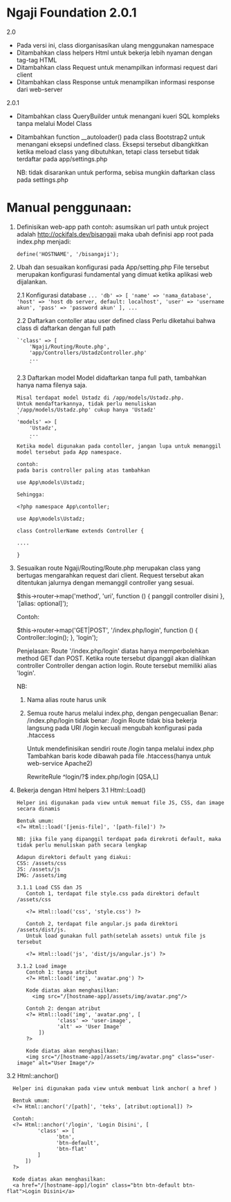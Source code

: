 # Ngaji Foundation 2.0.1

2.0
+ Pada versi ini, class diorganisasikan ulang menggunakan namespace
+ Ditambahkan class helpers Html untuk bekerja lebih nyaman dengan tag-tag HTML
+ Ditambahkan class Request untuk menampilkan informasi request dari client
+ Ditambahkan class Response untuk menampilkan informasi response dari web-server

2.0.1
+ Ditambahkan class QueryBuilder untuk menangani kueri SQL kompleks tanpa melalui Model Class
+ Ditambahkan function __autoloader() pada class Bootstrap2 untuk menangani eksepsi undefined class.
  Eksepsi tersebut dibangkitkan ketika meload class yang dibutuhkan, tetapi class tersebut tidak
  terdaftar pada app/settings.php

  NB: tidak disarankan untuk performa, sebisa mungkin daftarkan class pada settings.php

# Manual penggunaan:

1. Definisikan web-app path
   contoh: asumsikan url path untuk project adalah http://ockifals.dev/bisangaji
   maka ubah definisi app root pada index.php menjadi:
   
   `define('HOSTNAME', '/bisangaji');`
   
2. Ubah dan sesuaikan konfigurasi pada App/setting.php
   File tersebut merupakan konfigurasi fundamental yang dimuat ketika aplikasi web dijalankan.
   
   2.1 Konfigurasi database
      `...
      'db' => [
    	    'name' => 'nama_database',
    	    'host' => 'host db server, default: localhost',
    	    'user' => 'username akun',
    	    'pass' => 'password akun'
      ],
      ...`
      
   2.2 Daftarkan contoller atau user defined class
       Perlu diketahui bahwa class di daftarkan dengan full path
       
       `'class' => [
           'Ngaji/Routing/Route.php',
           'app/Controllers/UstadzController.php'
           ...
           `
   2.3 Daftarkan model
       Model didaftarkan tanpa full path, tambahkan hanya nama filenya saja.
       
       Misal terdapat model Ustadz di /app/models/Ustadz.php. 
       Untuk mendaftarkannya, tidak perlu menuliskan '/app/models/Ustadz.php' cukup hanya 'Ustadz'
       `
       'models' => [
           'Ustadz',
           ...
           `
       Ketika model digunakan pada contoller, jangan lupa untuk memanggil model tersebut pada App namespace.
       
       contoh:
       pada baris controller paling atas tambahkan
       
       use App\models\Ustadz;
       
       Sehingga:
       
       <?php namespace App\contoller;

       use App\models\Ustadz;
       
       class ControllerName extends Controller {
       
       ....
       
       }

3. Sesuaikan route
   Ngaji/Routing/Route.php merupakan class yang bertugas mengarahkan request dari client. 
   Request tersebut akan ditentukan jalurnya dengan memanggil controller yang sesuai.
   
   $this->router->map('method', 'uri', function () {
            panggil controller disini
        }, '[alias: optional]');
        
   Contoh:

   $this->router->map('GET|POST', '/index.php/login', function () {
            Controller::login();
        }, 'login');
   
   Penjelasan:
   Route '/index.php/login' diatas hanya memperbolehkan method GET dan POST. 
   Ketika route tersebut dipanggil akan dialihkan controller Controller dengan action login.
   Route tersebut memiliki alias 'login'.
   
   NB:
   1. Nama alias route harus unik
   2. Semua route harus melalui index.php, dengan pengecualian
      Benar: /index.php/login tidak benar: /login
      Route tidak bisa bekerja langsung pada URI /login kecuali mengubah konfigurasi pada .htaccess
      
      Untuk mendefinisikan sendiri route /login tanpa melalui index.php
      Tambahkan baris kode dibawah pada file .htaccess(hanya untuk web-service Apache2)
      
      RewriteRule ^login/?$ index.php/login [QSA,L]
   
3. Bekerja dengan Html helpers
   3.1 Html::Load()
       
       Helper ini digunakan pada view untuk memuat file JS, CSS, dan image secara dinamis
       
       Bentuk umum:
       <?= Html::load('[jenis-file]', '[path-file]') ?>
       
       NB: jika file yang dipanggil terdapat pada direkroti default, maka tidak perlu menuliskan path secara lengkap
       
       Adapun direktori default yang diakui:
       CSS: /assets/css
       JS: /assets/js
       IMG: /assets/img
       
       3.1.1 Load CSS dan JS
      	  Contoh 1, terdapat file style.css pada direktori default /assets/css
      	  
      	  <?= Html::load('css', 'style.css') ?>
      	  
      	  Contoh 2, terdapat file angular.js pada direktori /assets/dist/js.
      	  Untuk load gunakan full path(setelah assets) untuk file js tersebut
      	  
      	  <?= Html::load('js', 'dist/js/angular.js') ?>
       
       3.1.2 Load image
          Contoh 1: tanpa atribut
          <?= Html::load('img', 'avatar.png') ?>
          
          Kode diatas akan menghasilkan:
	        <img src="/[hostname-app]/assets/img/avatar.png"/>
	  
          Contoh 2: dengan atribut
      	  <?= Html::load('img', 'avatar.png', [
        		    'class' => 'user-image',
        		    'alt' => 'User Image'
      	      ])
      	  ?>
      	  
      	  Kode diatas akan menghasilkan:
      	  <img src="/[hostname-app]/assets/img/avatar.png" class="user-image" alt="User Image"/>

  3.2 Html::anchor()

      Helper ini digunakan pada view untuk membuat link anchor( a href )
      
      Bentuk umum:
      <?= Html::anchor('/[path]', 'teks', [atribut:optional]) ?>
      
      Contoh:
      <?= Html::anchor('/login', 'Login Disini', [
              'class' => [
                    'btn',
                    'btn-default',
                    'btn-flat'
              ]
          ])
      ?>

      Kode diatas akan menghasilkan:
      <a href="/[hostname-app]/login" class="btn btn-default btn-flat">Login Disini</a>
